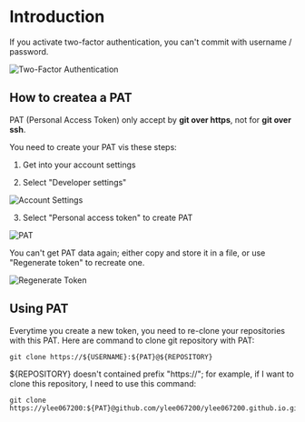 # Introduction

If you activate two-factor authentication, you can't commit with username / password.

![Two-Factor Authentication](https://user-images.githubusercontent.com/88823828/129824309-cc1c74d7-296c-487c-bc86-4b2e081a7ad7.png)

## How to createa a PAT

PAT (Personal Access Token) only accept by **git over https**, not for **git over ssh**. 

You need to create your PAT vis these steps:

1. Get into your account settings

2. Select "Developer settings"

![Account Settings](https://user-images.githubusercontent.com/88823828/129824334-c9153180-b8a7-42cb-9ebe-4434dffd0b04.png)

3. Select "Personal access token" to create PAT

![PAT](https://user-images.githubusercontent.com/88823828/129824393-2f35dd79-98d9-4d3d-8a1a-bad46761f5d1.png)

You can't get PAT data again; either copy and store it in a file, or use "Regenerate token" to recreate one.

![Regenerate Token](https://user-images.githubusercontent.com/88823828/129824515-99a85b12-c941-4085-bdf0-6124458879b4.png)

## Using PAT

Everytime you create a new token, you need to re-clone your repositories with this PAT. Here are command to clone git repository with PAT:

```
git clone https://${USERNAME}:${PAT}@${REPOSITORY}
```

${REPOSITORY} doesn't contained prefix "https://"; for example, if I want to clone this repository, I need to use this command:

```
git clone https://ylee067200:${PAT}@github.com/ylee067200/ylee067200.github.io.git
```

